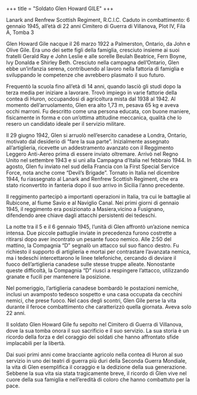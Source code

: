 +++
title = "Soldato Glen Howard GILE"
+++

Lanark and Renfrew Scottish Regiment, R.C.I.C.
Caduto in combattimento: 6 gennaio 1945, all’età di 22 anni
Cimitero di Guerra di Villanova, Plot IV, Fila A, Tomba 3

Glen Howard Gile nacque il 26 marzo 1922 a Palmerston, Ontario, da John e Olive Gile. Era uno dei sette figli della famiglia, cresciuto insieme ai suoi fratelli Gerald Ray e John Leslie e alle sorelle Beulah Beatrice, Fern Boyne, Ivy Donalda e Shirley Beth. Cresciuto nella campagna dell’Ontario, Glen ebbe un’infanzia serena, contribuendo al lavoro nella fattoria di famiglia e sviluppando le competenze che avrebbero plasmato il suo futuro.

Frequentò la scuola fino all’età di 14 anni, quando lasciò gli studi dopo la terza media per iniziare a lavorare. Trovò impiego in varie fattorie della contea di Huron, occupandosi di agricoltura mista dal 1938 al 1942. 
Al momento dell’arruolamento, Glen era alto 1,73 m, pesava 65 kg e aveva occhi marroni. Fu descritto come una persona educata, con buone maniere, fisicamente in forma e con un’ottima attitudine meccanica, qualità che lo resero un candidato ideale per il servizio militare.

Il 29 giugno 1942, Glen si arruolò nell’esercito canadese a Londra, Ontario, motivato dal desiderio di “fare la sua parte”. Inizialmente assegnato all’artiglieria, ricevette un addestramento avanzato con il Reggimento Leggero Anti-Aereo prima di essere inviato oltremare. 
Arrivò nel Regno Unito nel settembre 1943 e si unì alla Campagna d’Italia nel febbraio 1944. In agosto, Glen fu inviato nel sud della Francia con la First Special Service Force, nota anche come “Devil’s Brigade”. 
Tornato in Italia nel dicembre 1944, fu riassegnato al Lanark and Renfrew Scottish Regiment, che era stato riconvertito in fanteria dopo il suo arrivo in Sicilia l’anno precedente.

Il reggimento partecipò a importanti operazioni in Italia, tra cui le battaglie al Rubicone, al fiume Savio e al Naviglio Canal. 
Nei primi giorni di gennaio 1945, il reggimento era posizionato a Masiera,vicino a Fusignano, difendendo aree chiave dagli attacchi persistenti dei tedeschi.

La notte tra il 5 e il 6 gennaio 1945, l’unità di Glen affrontò un’azione nemica intensa. Due piccole pattuglie inviate in precedenza furono costrette a ritirarsi dopo aver incontrato un pesante fuoco nemico. Alle 2:50 del mattino, la Compagnia “D” segnalò un attacco sul suo fianco destro. Fu richiesto il supporto di artiglieria e mortai per contrastare l’avanzata nemica, ma i tedeschi intercettarono le linee telefoniche, cercando di deviare il fuoco dell’artiglieria canadese sulle stesse truppe alleate. Nonostante queste difficoltà, la Compagnia “D” riuscì a respingere l’attacco, utilizzando granate e fucili per mantenere la posizione.

Nel pomeriggio, l’artiglieria canadese bombardò le postazioni nemiche, inclusi un avamposto tedesco sospetto e una casa occupata da cecchini nemici, che prese fuoco. 
Nel caos degli scontri, Glen Gile perse la vita durante il feroce combattimento che caratterizzò quella giornata. Aveva solo 22 anni.

Il soldato Glen Howard Gile fu sepolto nel Cimitero di Guerra di Villanova, dove la sua tomba onora il suo sacrificio e il suo servizio. La sua storia è un ricordo della forza e del coraggio dei soldati che hanno affrontato sfide implacabili per la libertà.

Dai suoi primi anni come bracciante agricolo nella contea di Huron al suo servizio in uno dei teatri di guerra più duri della Seconda Guerra Mondiale, la vita di Glen esemplifica il coraggio e la dedizione della sua generazione. 
Sebbene la sua vita sia stata tragicamente breve, il ricordo di Glen vive nel cuore della sua famiglia e nell’eredità di coloro che hanno combattuto per la pace.
